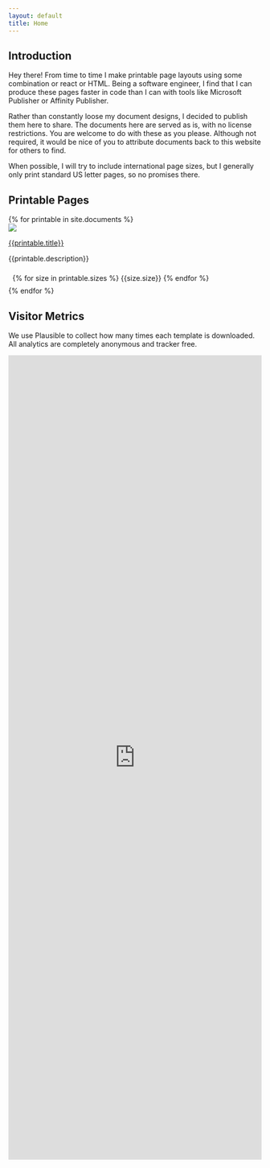 ```yaml
---
layout: default
title: Home
---
```


## Introduction

Hey there! From time to time I make printable page layouts using some combination or react or HTML. Being a software engineer, I find that I can produce these pages faster in code than I can with tools like Microsoft Publisher or Affinity Publisher. 

Rather than constantly loose my document designs, I decided to publish them here to share. The documents here are served as is, with no license restrictions. You are welcome to do with these as you please. Although not required, it would be nice of you to attribute documents back to this website for others to find.

When possible, I will try to include international page sizes, but I generally only print standard US letter pages, so no promises there.

## Printable Pages

<div class="document-grid">
  {% for printable in site.documents %}
      <div class="card">
        <a href="{{site.baseurl}}{{printable.url}}">
          <div class="preview">
            <img src="{{site.baseurl}}{{printable.previewImages[0]}}" />
          </div>
        </a>
        <div class="flex-between">
          <div>
            <a href="{{site.baseurl}}{{printable.url}}">
              <p class="title">{{printable.title}}</p>
            </a>
            <p class="description">{{printable.description}}</p>
          </div>    
          <div style="padding: 8px">
            {% for size in printable.sizes %}
              <span class="pill-tag">{{size.size}}</span>
            {% endfor %}
          </div>
        </div>
      </div>
  {% endfor %}
</div>

## Visitor Metrics

We use Plausible to collect how many times each template is downloaded. All analytics are completely anonymous and tracker free.

<iframe plausible-embed src="https://plausible.io/share/dfanara.github.io%2Freact-printables?auth=DoxeuWbDxDs1kiom8vcZt&embed=true&theme=light&background=transparent" scrolling="no" frameborder="0" loading="lazy" style="width: 1px; min-width: 100%; height: 1600px;"></iframe>

<script async src="https://plausible.io/js/embed.host.js"></script>